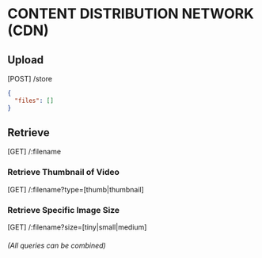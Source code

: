# CONTENT DISTRIBUTION NETWORK (CDN)

## Upload

[POST] /store

```json
{
  "files": []
}
```

## Retrieve

[GET] /:filename

### Retrieve Thumbnail of Video

[GET] /:filename?type=[thumb|thumbnail]

### Retrieve Specific Image Size

[GET] /:filename?size=[tiny|small|medium]

###### (All queries can be combined)
